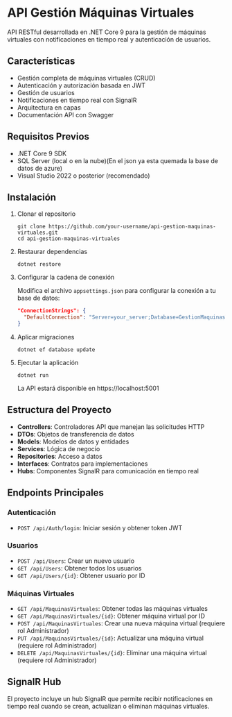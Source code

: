 # API Gestión Máquinas Virtuales

API RESTful desarrollada en .NET Core 9 para la gestión de máquinas virtuales con notificaciones en tiempo real y autenticación de usuarios.

## Características

- Gestión completa de máquinas virtuales (CRUD)
- Autenticación y autorización basada en JWT
- Gestión de usuarios
- Notificaciones en tiempo real con SignalR
- Arquitectura en capas
- Documentación API con Swagger

## Requisitos Previos

- .NET Core 9 SDK
- SQL Server (local o en la nube)(En el json ya esta quemada la base de datos de azure)
- Visual Studio 2022 o posterior (recomendado)

## Instalación

1. Clonar el repositorio
   ```
   git clone https://github.com/your-username/api-gestion-maquinas-virtuales.git
   cd api-gestion-maquinas-virtuales
   ```

2. Restaurar dependencias
   ```
   dotnet restore
   ```

3. Configurar la cadena de conexión
   
   Modifica el archivo `appsettings.json` para configurar la conexión a tu base de datos:
   ```json
   "ConnectionStrings": {
     "DefaultConnection": "Server=your_server;Database=GestionMaquinasVirtuales;Trusted_Connection=True;MultipleActiveResultSets=true"
   }
   ```

4. Aplicar migraciones
   ```
   dotnet ef database update
   ```

5. Ejecutar la aplicación
   ```
   dotnet run
   ```

   La API estará disponible en https://localhost:5001

## Estructura del Proyecto

- **Controllers**: Controladores API que manejan las solicitudes HTTP
- **DTOs**: Objetos de transferencia de datos
- **Models**: Modelos de datos y entidades
- **Services**: Lógica de negocio
- **Repositories**: Acceso a datos
- **Interfaces**: Contratos para implementaciones
- **Hubs**: Componentes SignalR para comunicación en tiempo real

## Endpoints Principales

### Autenticación
- `POST /api/Auth/login`: Iniciar sesión y obtener token JWT

### Usuarios
- `POST /api/Users`: Crear un nuevo usuario
- `GET /api/Users`: Obtener todos los usuarios
- `GET /api/Users/{id}`: Obtener usuario por ID

### Máquinas Virtuales
- `GET /api/MaquinasVirtuales`: Obtener todas las máquinas virtuales
- `GET /api/MaquinasVirtuales/{id}`: Obtener máquina virtual por ID
- `POST /api/MaquinasVirtuales`: Crear una nueva máquina virtual (requiere rol Administrador)
- `PUT /api/MaquinasVirtuales/{id}`: Actualizar una máquina virtual (requiere rol Administrador)
- `DELETE /api/MaquinasVirtuales/{id}`: Eliminar una máquina virtual (requiere rol Administrador)

## SignalR Hub

El proyecto incluye un hub SignalR que permite recibir notificaciones en tiempo real cuando se crean, actualizan o eliminan máquinas virtuales.

